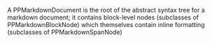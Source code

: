 A PPMarkdownDocument is the root of the abstract syntax tree for a markdown document; it contains block-level nodes (subclasses of PPMarkdownBlockNode) which themselves contain inline formatting (subclasses of PPMarkdownSpanNode)